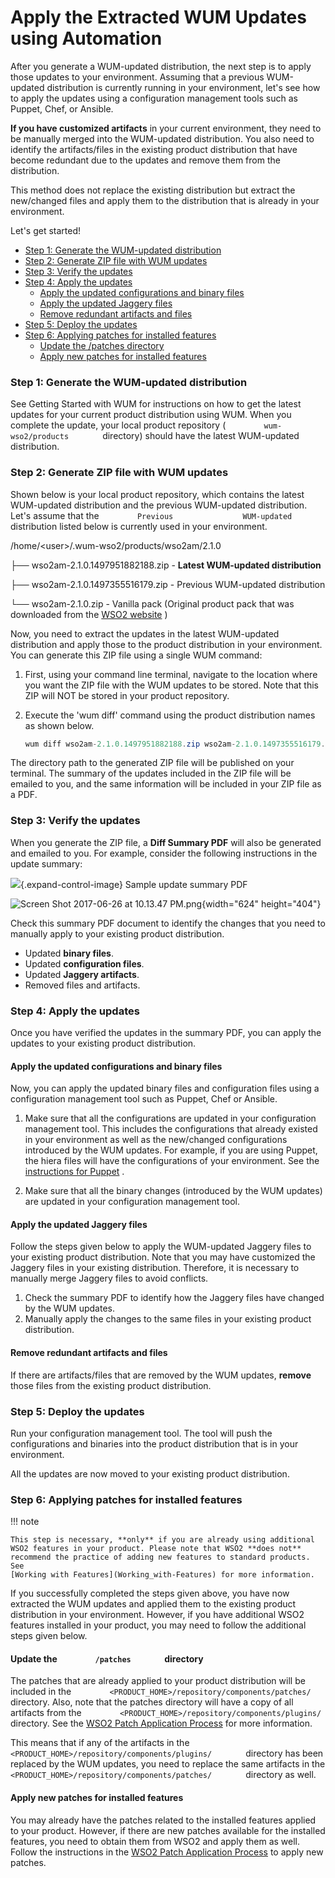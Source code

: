 # Apply the Extracted WUM Updates using Automation

After you generate a WUM-updated distribution, the next step is to apply
those updates to your environment. Assuming that a previous WUM-updated
distribution is currently running in your environment, let's see how to
apply the updates using a configuration management tools such as Puppet,
Chef, or Ansible.

**If you have customized artifacts** in your current environment, they
need to be manually merged into the WUM-updated distribution. You also
need to identify the artifacts/files in the existing product
distribution that have become redundant due to the updates and remove
them from the distribution.

This method does not replace the existing distribution but extract the
new/changed files and apply them to the distribution that is already in
your environment.

Let's get started!

-   [Step 1: Generate the WUM-updated
    distribution](#ApplytheExtractedWUMUpdatesusingAutomation-Step1:GeneratetheWUM-updateddistribution)
-   [Step 2: Generate ZIP file with WUM
    updates](#ApplytheExtractedWUMUpdatesusingAutomation-Step2:GenerateZIPfilewithWUMupdates)
-   [Step 3: Verify the
    updates](#ApplytheExtractedWUMUpdatesusingAutomation-Step3:Verifytheupdates)
-   [Step 4: Apply the
    updates](#ApplytheExtractedWUMUpdatesusingAutomation-Step4:Applytheupdates)
    -   [Apply the updated configurations and binary
        files](#ApplytheExtractedWUMUpdatesusingAutomation-Applytheupdatedconfigurationsandbinaryfiles)
    -   [Apply the updated Jaggery
        files](#ApplytheExtractedWUMUpdatesusingAutomation-ApplytheupdatedJaggeryfiles)
    -   [Remove redundant artifacts and
        files](#ApplytheExtractedWUMUpdatesusingAutomation-Removeredundantartifactsandfiles)
-   [Step 5: Deploy the
    updates](#ApplytheExtractedWUMUpdatesusingAutomation-Step5:Deploytheupdates)
-   [Step 6: Applying patches for installed
    features](#ApplytheExtractedWUMUpdatesusingAutomation-Step6:Applyingpatchesforinstalledfeatures)
    -   [Update the /patches
        directory](#ApplytheExtractedWUMUpdatesusingAutomation-Updatethe/patchesdirectory)
    -   [Apply new patches for installed
        features](#ApplytheExtractedWUMUpdatesusingAutomation-Applynewpatchesforinstalledfeatures)

### Step 1: Generate the WUM-updated distribution

See Getting Started with WUM for instructions on how to get the latest
updates for your current product distribution using WUM. When you
complete the update, your local product repository (
`         wum-wso2/products        ` directory) should have the latest
WUM-updated distribution.

### Step 2: Generate ZIP file with WUM updates

Shown below is your local product repository, which contains the latest
WUM-updated distribution and the previous WUM-updated distribution.
Let's assume that the `         Previous        `
`         WUM-updated        ` distribution listed below is currently
used in your environment.

/home/\<user\>/.wum-wso2/products/wso2am/2.1.0

├── wso2am-2.1.0.1497951882188.zip - **Latest WUM-updated distribution**

├── wso2am-2.1.0.1497355516179.zip - Previous WUM-updated distribution

└── wso2am-2.1.0.zip - Vanilla pack (Original product pack that was
downloaded from the [WSO2 website](http://wso2.com/platform) )

Now, you need to extract the updates in the latest WUM-updated
distribution and apply those to the product distribution in your
environment. You can generate this ZIP file using a single WUM command:

1.  First, using your command line terminal, navigate to the location
    where you want the ZIP file with the WUM updates to be stored. Note
    that this ZIP will NOT be stored in your product repository.
2.  Execute the 'wum diff' command using the product distribution names
    as shown below.

    ``` java
    wum diff wso2am-2.1.0.1497951882188.zip wso2am-2.1.0.1497355516179.zip
    ```

The directory path to the generated ZIP file will be published on your
terminal. The summary of the updates included in the ZIP file will be
emailed to you, and the same information will be included in your ZIP
file as a PDF.

### Step 3: Verify the updates

When you generate the ZIP file, a **Diff Summary PDF** will also be
generated and emailed to you. For example, consider the following
instructions in the update summary:

![](images/icons/grey_arrow_down.png){.expand-control-image} Sample
update summary PDF

![Screen Shot 2017-06-26 at 10.13.47
PM.png](https://lh5.googleusercontent.com/2Vt0YZ7kl3EEMl1IelyJd90_KzntRvcxZ6bzxQhcSLjt6bhHJuiPad3mif__Di_gT5r3YJabyWIoJGjMt8hb9cm8wj_LoQOz6_F4wOaaeeYrv6Q861xSbMV3lQ_ebeT9K400pFR4){width="624"
height="404"}

Check this summary PDF document to identify the changes that you need to
manually apply to your existing product distribution.

-   Updated **binary files**.
-   Updated **configuration files**.
-   Updated **Jaggery artifacts**.  
-   Removed files and artifacts.

### Step 4: Apply the updates

Once you have verified the updates in the summary PDF, you can apply the
updates to your existing product distribution.

#### Apply the updated configurations and binary files

Now, you can apply the updated binary files and configuration files
using a configuration management tool such as Puppet, Chef or Ansible.

1.  Make sure that all the configurations are updated in your
    configuration management tool. This includes the configurations that
    already existed in your environment as well as the new/changed
    configurations introduced by the WUM updates. For example, if you
    are using Puppet, the hiera files will have the configurations of
    your environment. See the [instructions for
    Puppet](https://github.com/wso2/puppet-base/wiki/Use-WSO2-Puppet-Modules-in-puppet-master-agent-Environment)
    .

2.  Make sure that all the binary changes (introduced by the WUM
    updates) are updated in your configuration management tool.

#### Apply the updated Jaggery files

Follow the steps given below to apply the WUM-updated Jaggery files to
your existing product distribution. Note that you may have customized
the Jaggery files in your existing distribution. Therefore, it is
necessary to manually merge Jaggery files to avoid conflicts.

1.  Check the summary PDF to identify how the Jaggery files have changed
    by the WUM updates.
2.  Manually apply the changes to the same files in your existing
    product distribution.

#### Remove redundant artifacts and files

If there are artifacts/files that are removed by the WUM updates,
**remove** those files from the existing product distribution.

### Step 5: Deploy the updates

Run your configuration management tool. The tool will push the
configurations and binaries into the product distribution that is in
your environment.

All the updates are now moved to your existing product distribution.

### Step 6: Applying patches for installed features

!!! note
    
    This step is necessary, **only** if you are already using additional
    WSO2 features in your product. Please note that WSO2 **does not**
    recommend the practice of adding new features to standard products. See
    [Working with Features](Working_with-Features) for more information.
    

If you successfully completed the steps given above, you have now
extracted the WUM updates and applied them to the existing product
distribution in your environment. However, if you have additional WSO2
features installed in your product, you may need to follow the
additional steps given below.

#### Update the `         /patches        ` directory

The patches that are already applied to your product distribution will
be included in the
`         <PRODUCT_HOME>/repository/components/patches/        `
directory. Also, note that the patches directory will have a copy of all
artifacts from the
`         <PRODUCT_HOME>/repository/components/plugins/        `
directory. See the [WSO2 Patch Application
Process](https://docs.wso2.com/display/ADMIN44x/WSO2+Patch+Application+Process)
for more information.

This means that if any of the artifacts in the
`         <PRODUCT_HOME>/repository/components/plugins/        `
directory has been replaced by the WUM updates, you need to replace the
same artifacts in the
`         <PRODUCT_HOME>/repository/components/patches/        `
directory as well.

#### Apply new patches for installed features

You may already have the patches related to the installed features
applied to your product. However, if there are new patches available for
the installed features, you need to obtain them from WSO2 and apply them
as well. Follow the instructions in the [WSO2 Patch Application
Process](https://docs.wso2.com/display/ADMIN44x/WSO2+Patch+Application+Process)
to apply new patches.
